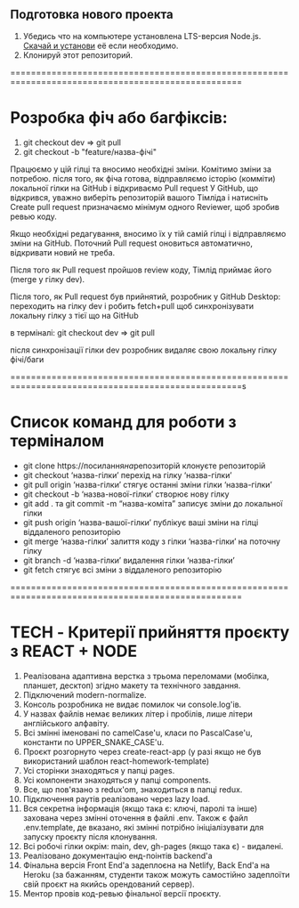 ## Подготовка нового проекта

1. Убедись что на компьютере установлена LTS-версия Node.js.
   [Скачай и установи](https://nodejs.org/en/) её если необходимо.
2. Клонируй этот репозиторий.

===================================================================================================

# Розробка фіч або багфіксів:

1. git checkout dev => git pull
2. git checkout -b "feature/назва-фічі"

Працюємо у цій гілці та вносимо необхідні зміни. Комітимо зміни за потребою.
після того, як фіча готова, відправляємо історію (комміти) локальної гілки на
GitHub і відкриваємо Pull request У GitHub, що відкрився, уважно виберіть
репозиторій вашого Tімліда і натисніть Create pull request призначаємо мінімум
одного Reviewer, щоб зробив ревью коду.

Якщо необхідні редагування, вносимо їх у тій самій гілці і відправляємо зміни на
GitHub. Поточний Pull request оновиться автоматично, відкривати новий не треба.

Після того як Pull request пройшов review коду, Тімлід приймає його (merge у
гілку dev).

Після того, як Pull request був прийнятий, розробник у GitHub Desktop:
переходить на гілку dev і робить fetch+pull щоб синхронізувати локальну гілку з
тієї що на GitHub

в терміналі: git checkout dev => git pull

після синхронізації гілки dev розробник видаляє свою локальну гілку фічі/баги

===================================================================================================s

# Cписок команд для роботи з терміналом

- git clone https://посилання*на*репозиторій клонуєте репозиторій
- git checkout ‘назва-гілки’ перехід на гілку ‘назва-гілки’
- git pull origin ‘назва-гілки’ стягує останні зміни гілки ‘назва-гілки’
- git checkout -b ‘назва-нової-гілки’ створює нову гілку
- git add . та git commit -m “назва-коміта” записує зміни до локальної гілки
- git push origin ‘назва-вашої-гілки’ публікує ваші зміни на гілці віддаленого
  репозиторію
- git merge ‘назва-гілки’ залиття коду з гілки ‘назва-гілки’ на поточну гілку
- git branch -d ‘назва-гілки’ видалення гілки ‘назва-гілки’
- git fetch стягує всі зміни з віддаленого репозиторію

===================================================================================================

# TECH - Критерії прийняття проєкту з REACT + NODE

1. Реалізована адаптивна верстка з трьома переломами (мобілка, планшет, десктоп)
   згідно макету та технічного завдання.
2. Підключений modern-normalize.
3. Консоль розробника не видає помилок чи console.log'ів.
4. У назвах файлів немає великих літер і пробілів, лише літери англійського
   алфавіту.
5. Всі змінні іменовані по camelCase'u, класи по PascalCase'u, константи по
   UPPER_SNAKE_CASE'u.
6. Проєкт розгорнуто через create-react-app (у разі якщо не був використаний
   шаблон react-homework-template)
7. Усі сторінки знаходяться у папці pages.
8. Усі компоненти знаходяться у папці components.
9. Все, що пов'язано з redux'om, знаходиться в папці redux.
10. Підключення раутів реалізовано через lazy load.
11. Вся секретна інформація (якщо така є: ключі, паролі та інше) захована через
    змінні оточення в файлі .env. Також є файл .env.template, де вказано, які
    змінні потрібно ініціалізувати для запуску проєкту після клонування.
12. Всі робочі гілки окрім: main, dev, gh-pages (якщо така є) - видалені.
13. Реалізовано документацію енд-поінтів backend'a
14. Фінальна версія Front End'a задеплоєна на Netlify, Back End'a на Heroku (за
    бажанням, студенти також можуть самостійно задеплоїти свій проєкт на якийсь
    орендований сервер).
15. Ментор провів код-ревью фінальної версії проєкту.
